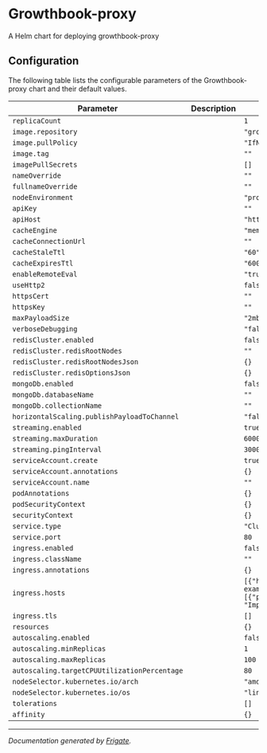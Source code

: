 
Growthbook-proxy
===========

A Helm chart for deploying growthbook-proxy


## Configuration

The following table lists the configurable parameters of the Growthbook-proxy chart and their default values.

| Parameter                | Description             | Default        |
| ------------------------ | ----------------------- | -------------- |
| `replicaCount` |  | `1` |
| `image.repository` |  | `"growthbook/proxy"` |
| `image.pullPolicy` |  | `"IfNotPresent"` |
| `image.tag` |  | `""` |
| `imagePullSecrets` |  | `[]` |
| `nameOverride` |  | `""` |
| `fullnameOverride` |  | `""` |
| `nodeEnvironment` |  | `"production"` |
| `apiKey` |  | `""` |
| `apiHost` |  | `"https://api.growthbook.io"` |
| `cacheEngine` |  | `"memory"` |
| `cacheConnectionUrl` |  | `""` |
| `cacheStaleTtl` |  | `"60"` |
| `cacheExpiresTtl` |  | `"600"` |
| `enableRemoteEval` |  | `"true"` |
| `useHttp2` |  | `false` |
| `httpsCert` |  | `""` |
| `httpsKey` |  | `""` |
| `maxPayloadSize` |  | `"2mb"` |
| `verboseDebugging` |  | `"false"` |
| `redisCluster.enabled` |  | `false` |
| `redisCluster.redisRootNodes` |  | `""` |
| `redisCluster.redisRootNodesJson` |  | `{}` |
| `redisCluster.redisOptionsJson` |  | `{}` |
| `mongoDb.enabled` |  | `false` |
| `mongoDb.databaseName` |  | `""` |
| `mongoDb.collectionName` |  | `""` |
| `horizontalScaling.publishPayloadToChannel` |  | `"false"` |
| `streaming.enabled` |  | `true` |
| `streaming.maxDuration` |  | `60000` |
| `streaming.pingInterval` |  | `30000` |
| `serviceAccount.create` |  | `true` |
| `serviceAccount.annotations` |  | `{}` |
| `serviceAccount.name` |  | `""` |
| `podAnnotations` |  | `{}` |
| `podSecurityContext` |  | `{}` |
| `securityContext` |  | `{}` |
| `service.type` |  | `"ClusterIP"` |
| `service.port` |  | `80` |
| `ingress.enabled` |  | `false` |
| `ingress.className` |  | `""` |
| `ingress.annotations` |  | `{}` |
| `ingress.hosts` |  | `[{"host": "chart-example.local", "paths": [{"path": "/", "pathType": "ImplementationSpecific"}]}]` |
| `ingress.tls` |  | `[]` |
| `resources` |  | `{}` |
| `autoscaling.enabled` |  | `false` |
| `autoscaling.minReplicas` |  | `1` |
| `autoscaling.maxReplicas` |  | `100` |
| `autoscaling.targetCPUUtilizationPercentage` |  | `80` |
| `nodeSelector.kubernetes.io/arch` |  | `"amd64"` |
| `nodeSelector.kubernetes.io/os` |  | `"linux"` |
| `tolerations` |  | `[]` |
| `affinity` |  | `{}` |



---
_Documentation generated by [Frigate](https://frigate.readthedocs.io)._

